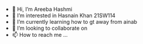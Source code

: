 - 👋 Hi, I’m Areeba Hashmi
- 👀 I’m interested in Hasnain Khan 21SW114
- 🌱 I’m currently learning how to gt away from ainab
- 💞️ I’m looking to collaborate on 
- 📫 How to reach me ...

<!---
Areebahashmi12/Areebahashmi12 is a ✨ special ✨ repository because its `README.md` (this file) appears on your GitHub profile.
You can click the Preview link to take a look at your changes.
--->
